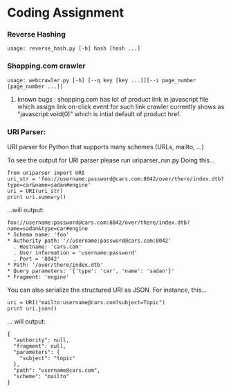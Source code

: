 Coding Assignment
=========


### Reverse Hashing
    usage: reverse_hash.py [-h] hash [hash ...]

### Shopping.com crawler

    usage: webcrawler.py [-h] [--q key [key ...]][--i page_number [page_number ...]]

  1. known bugs : 
      shopping.com has lot of product link in javascript file which 
      assign link on-click event for such link crawler currently shows as "javascript:void(0)" which is intial default of product href.

### URI Parser:
URI parser for Python that supports many schemes (URLs, mailto, ...)

To see the output for URI parser please run uriparser_run.py
Doing this...

    from uriparser import URI
    uri_str = 'foo://username:password@cars.com:8042/over/there/index.dtb?type=car&name=sadan#engine'
    uri = URI(uri_str)
    print uri.summary()

...will output:

    foo://username:password@cars.com:8042/over/there/index.dtb?name=sadan&type=car#engine
    * Schema name: 'foo'
    * Authority path: '//username:password@cars.com:8042'
      . Hostname: 'cars.com'
      . User information = 'username:password'
      . Port = '8042'
    * Path: '/over/there/index.dtb'
    * Query parameters: '{'type': 'car', 'name': 'sadan'}'
    * Fragment: 'engine'


You can also serialize the structured URI as JSON. For instance, this...

    uri = URI("mailto:username@cars.com?subject=Topic")
    print uri.json()

... will output:

    {
      "authority": null, 
      "fragment": null, 
      "parameters": {
        "subject": "topic"
      }, 
      "path": "username@cars.com", 
      "scheme": "mailto"
    }
